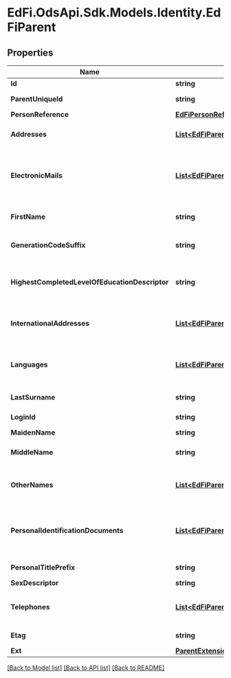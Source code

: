 # EdFi.OdsApi.Sdk.Models.Identity.EdFiParent
## Properties

Name | Type | Description | Notes
------------ | ------------- | ------------- | -------------
**Id** | **string** |  | [optional] 
**ParentUniqueId** | **string** | A unique alphanumeric code assigned to a parent. | 
**PersonReference** | [**EdFiPersonReference**](EdFiPersonReference.md) |  | [optional] 
**Addresses** | [**List&lt;EdFiParentAddress&gt;**](EdFiParentAddress.md) | An unordered collection of parentAddresses. Parent&#39;s address, if different from the student address. | [optional] 
**ElectronicMails** | [**List&lt;EdFiParentElectronicMail&gt;**](EdFiParentElectronicMail.md) | An unordered collection of parentElectronicMails. The numbers, letters, and symbols used to identify an electronic mail (e-mail) user within the network to which the individual or organization belongs. | [optional] 
**FirstName** | **string** | A name given to an individual at birth, baptism, or during another naming ceremony, or through legal change. | 
**GenerationCodeSuffix** | **string** | An appendage, if any, used to denote an individual&#39;s generation in his family (e.g., Jr., Sr., III). | [optional] 
**HighestCompletedLevelOfEducationDescriptor** | **string** | The extent of formal instruction an individual has received (e.g., the highest grade in school completed or its equivalent or the highest degree received). | [optional] 
**InternationalAddresses** | [**List&lt;EdFiParentInternationalAddress&gt;**](EdFiParentInternationalAddress.md) | An unordered collection of parentInternationalAddresses. The set of elements that describes an international address. | [optional] 
**Languages** | [**List&lt;EdFiParentLanguage&gt;**](EdFiParentLanguage.md) | An unordered collection of parentLanguages. The language(s) the individual uses to communicate. It is strongly recommended that entries use only ISO 639-2 language codes. | [optional] 
**LastSurname** | **string** | The name borne in common by members of a family. | 
**LoginId** | **string** | The login ID for the user; used for security access control interface. | [optional] 
**MaidenName** | **string** | The person&#39;s maiden name. | [optional] 
**MiddleName** | **string** | A secondary name given to an individual at birth, baptism, or during another naming ceremony. | [optional] 
**OtherNames** | [**List&lt;EdFiParentOtherName&gt;**](EdFiParentOtherName.md) | An unordered collection of parentOtherNames. Other names (e.g., alias, nickname, previous legal name) associated with a person. | [optional] 
**PersonalIdentificationDocuments** | [**List&lt;EdFiParentPersonalIdentificationDocument&gt;**](EdFiParentPersonalIdentificationDocument.md) | An unordered collection of parentPersonalIdentificationDocuments. The documents presented as evident to verify one&#39;s personal identity; for example: drivers license, passport, birth certificate, etc. | [optional] 
**PersonalTitlePrefix** | **string** | A prefix used to denote the title, degree, position, or seniority of the person. | [optional] 
**SexDescriptor** | **string** | A person&#39;s gender. | [optional] 
**Telephones** | [**List&lt;EdFiParentTelephone&gt;**](EdFiParentTelephone.md) | An unordered collection of parentTelephones. The 10-digit telephone number, including the area code, for the person. | [optional] 
**Etag** | **string** | A unique system-generated value that identifies the version of the resource. | [optional] 
**Ext** | [**ParentExtensions**](ParentExtensions.md) |  | [optional] 

[[Back to Model list]](../README.md#documentation-for-models) [[Back to API list]](../README.md#documentation-for-api-endpoints) [[Back to README]](../README.md)

